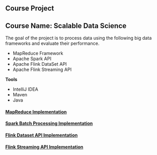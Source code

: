 ## Course Project
## Course Name: Scalable Data Science

The goal of the project is to process data using the following big data frameworks  and evaluate their performance. 

* MapReduce Framework
* Apache Spark API
* Apache Flink DataSet API 
* Apache Flink Streaming API


**Tools** <br>

* IntelliJ IDEA
* Maven
* Java

#### [MapReduce Implementation](https://github.com/htefera/Scalable-Data-science-Project-1/tree/master/Mapreduce%20Task)
#### [Spark Batch Processing Implementation](https://github.com/htefera/Scalable-Data-science-Project-1/tree/master/Spark%20Batch%20Processing%20Task)
#### [Flink Dataset API Implementation](https://github.com/htefera/Scalable-Data-science-Project-1/tree/master/Flink%20Dataset%20API%20Task)
#### [Flink Streaming API Implementation](https://github.com/htefera/Scalable-Data-science-Project-1/tree/master/Flink%20Streaming%20API%20Task)

 
